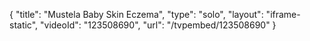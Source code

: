 {
    "title": "Mustela Baby Skin Eczema",
    "type": "solo",
    "layout": "iframe-static",
    "videoId": "123508690",
    "url": "\/tvpembed\/123508690"
}